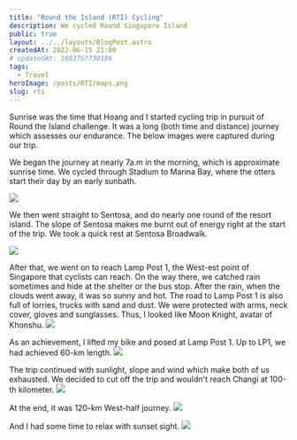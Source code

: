 ```yaml
---
title: "Round the Island (RTI) Cycling"
description: We cycled Round Singapore Island
public: true
layout: ../../layouts/BlogPost.astro
createdAt: 2022-06-15 21:00
# updatedAt: 1683767730186
tags:
  - Travel
heroImage: /posts/RTI/maps.png
slug: rti
---
```


Sunrise was the time that Hoang and I started cycling trip in pursuit of Round the Island challenge. It was a long (both time and distance) journey which assesses our endurance. The below images were captured during our trip.

We began the journey at nearly 7a.m in the morning, which is approximate sunrise time. We cycled through Stadium to Marina Bay, where the otters start their day by an early sunbath.

<img src="/posts/RTI/otter.jpg">


We then went straight to Sentosa, and do nearly one round of the resort island. The slope of Sentosa makes me burnt out of energy right at the start of the trip. We took a quick rest at Sentosa Broadwalk.

<img src="/posts/RTI/sentosa.jpg">

After that, we went on to reach Lamp Post 1, the West-est point of Singapore that cyclists can reach. On the way there, we catched rain sometimes and hide at the shelter or the bus stop. After the rain, when the clouds went away, it was so sunny and hot. The road to Lamp Post 1 is also full of lorries, trucks with sand and dust. We were protected with arms, neck cover, gloves and sunglasses. Thus, I looked like Moon Knight, avatar of Khonshu.
<img src="/posts/RTI/moonknight.jpg">

As an achievement, I lifted my bike and posed at Lamp Post 1. Up to LP1, we had achieved 60-km length.
<img src="/posts/RTI/bikelifting.jpg">

The trip continued with sunlight, slope and wind which make both of us exhausted. We decided to cut off the trip and wouldn't reach Changi at 100-th kilometer. 
<img src="/posts/RTI/withHoang.jpg">

At the end, it was 120-km West-half journey.
<img src="/posts/RTI/maps.png">

And I had some time to relax with sunset sight.
<img src="/posts/RTI/sunset.jpg">